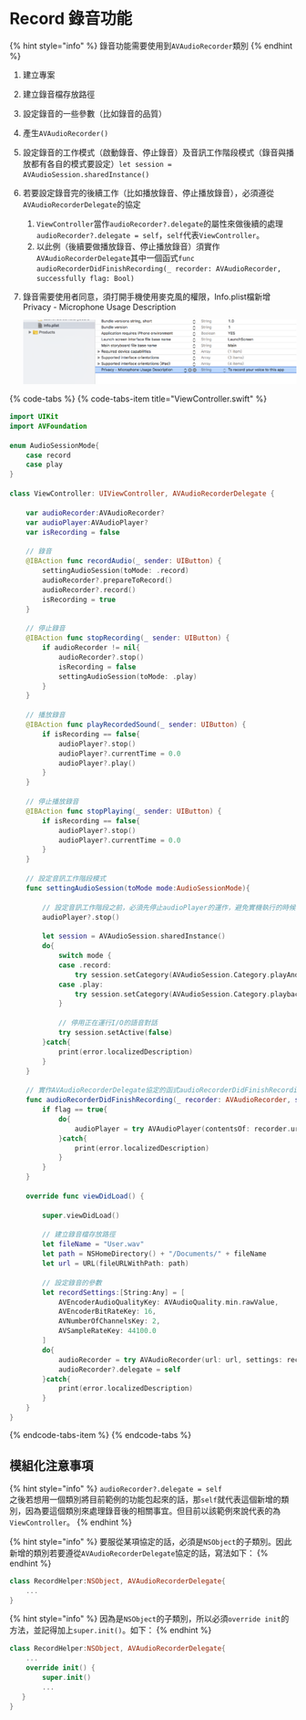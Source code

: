# Record 錄音功能

{% hint style="info" %}
錄音功能需要使用到`AVAudioRecorder`類別
{% endhint %}

1. 建立專案
2. 建立錄音檔存放路徑
3. 設定錄音的一些參數（比如錄音的品質）
4. 產生`AVAudioRecorder()`
5. 設定錄音的工作模式（啟動錄音、停止錄音）及音訊工作階段模式（錄音與播放都有各自的模式要設定）`let session = AVAudioSession.sharedInstance()`
6. 若要設定錄音完的後續工作（比如播放錄音、停止播放錄音），必須遵從`AVAudioRecorderDelegate`的協定
   1. `ViewController`當作`audioRecorder?.delegate`的屬性來做後續的處理`audioRecorder?.delegate = self`，`self`代表`ViewController`。
   2. 以此例（後續要做播放錄音、停止播放錄音）須實作`AVAudioRecorderDelegate`其中一個函式`func audioRecorderDidFinishRecording(_ recorder: AVAudioRecorder, successfully flag: Bool)`
7. 錄音需要使用者同意，須打開手機使用麥克風的權限，Info.plist檔新增Privacy - Microphone Usage Description  

   ![](../../.gitbook/assets/ying-mu-kuai-zhao-20181203-xia-wu-6.16.11.png)

{% code-tabs %}
{% code-tabs-item title="ViewController.swift" %}
```swift
import UIKit
import AVFoundation

enum AudioSessionMode{
    case record
    case play
}

class ViewController: UIViewController, AVAudioRecorderDelegate {

    var audioRecorder:AVAudioRecorder?
    var audioPlayer:AVAudioPlayer?
    var isRecording = false
    
    // 錄音
    @IBAction func recordAudio(_ sender: UIButton) {
        settingAudioSession(toMode: .record)
        audioRecorder?.prepareToRecord()
        audioRecorder?.record()
        isRecording = true
    }
    
    // 停止錄音
    @IBAction func stopRecording(_ sender: UIButton) {
        if audioRecorder != nil{
            audioRecorder?.stop()
            isRecording = false
            settingAudioSession(toMode: .play)
        }
    }
    
    // 播放錄音
    @IBAction func playRecordedSound(_ sender: UIButton) {
        if isRecording == false{
            audioPlayer?.stop()
            audioPlayer?.currentTime = 0.0
            audioPlayer?.play()
        }
    }
    
    // 停止播放錄音
    @IBAction func stopPlaying(_ sender: UIButton) {
        if isRecording == false{
            audioPlayer?.stop()
            audioPlayer?.currentTime = 0.0
        }
    }
    
    // 設定音訊工作階段模式
    func settingAudioSession(toMode mode:AudioSessionMode){
        
        // 設定音訊工作階段之前，必須先停止audioPlayer的運作，避免實機執行的時候發生意外錯誤
        audioPlayer?.stop() 
        
        let session = AVAudioSession.sharedInstance()
        do{
            switch mode {
            case .record:
                try session.setCategory(AVAudioSession.Category.playAndRecord, mode: .default, policy: .default)
            case .play:
                try session.setCategory(AVAudioSession.Category.playback, mode: .default, policy: .default)
            }
            
            // 停用正在運行I/O的語音對話
            try session.setActive(false)
        }catch{
            print(error.localizedDescription)
        }
    }
    
    // 實作AVAudioRecorderDelegate協定的函式audioRecorderDidFinishRecording
    func audioRecorderDidFinishRecording(_ recorder: AVAudioRecorder, successfully flag: Bool) {
        if flag == true{
            do{
                audioPlayer = try AVAudioPlayer(contentsOf: recorder.url)
            }catch{
                print(error.localizedDescription)
            }
        }
    }
    
    override func viewDidLoad() {
    
        super.viewDidLoad()
        
        // 建立錄音檔存放路徑
        let fileName = "User.wav"
        let path = NSHomeDirectory() + "/Documents/" + fileName
        let url = URL(fileURLWithPath: path)
        
        // 設定錄音的參數
        let recordSettings:[String:Any] = [
            AVEncoderAudioQualityKey: AVAudioQuality.min.rawValue,
            AVEncoderBitRateKey: 16,
            AVNumberOfChannelsKey: 2,
            AVSampleRateKey: 44100.0
        ]
        do{
            audioRecorder = try AVAudioRecorder(url: url, settings: recordSettings)
            audioRecorder?.delegate = self
        }catch{
            print(error.localizedDescription)
        }
    }
}
```
{% endcode-tabs-item %}
{% endcode-tabs %}

## 模組化注意事項

{% hint style="info" %}
`audioRecorder?.delegate = self`  
之後若想用一個類別將目前範例的功能包起來的話，那`self`就代表這個新增的類別，因為要這個類別來處理錄音後的相關事宜。但目前以該範例來說代表的為`ViewController`。
{% endhint %}

{% hint style="info" %}
要服從某項協定的話，必須是`NSObject`的子類別。因此新增的類別若要遵從`AVAudioRecorderDelegate`協定的話，寫法如下：
{% endhint %}

```swift
class RecordHelper:NSObject, AVAudioRecorderDelegate{
    ...
}
```

{% hint style="info" %}
因為是`NSObject`的子類別，所以必須`override init`的方法，並記得加上`super.init()`。如下：
{% endhint %}

```swift
class RecordHelper:NSObject, AVAudioRecorderDelegate{
    ...
    override init() {
        super.init()
        ...
   }
}
```

